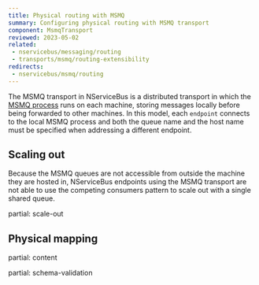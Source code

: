 ```yaml
---
title: Physical routing with MSMQ
summary: Configuring physical routing with MSMQ transport
component: MsmqTransport
reviewed: 2023-05-02
related:
 - nservicebus/messaging/routing
 - transports/msmq/routing-extensibility
redirects:
 - nservicebus/msmq/routing
---
```


The MSMQ transport in NServiceBus is a distributed transport in which the [MSMQ process](https://docs.microsoft.com/en-us/previous-versions/windows/desktop/legacy/ms711472(v=vs.85)) runs on each machine, storing messages locally before being forwarded to other machines. In this model, each `endpoint` connects to the local MSMQ process and both the queue name and the host name must be specified when addressing a different endpoint.

## Scaling out

Because the MSMQ queues are not accessible from outside the machine they are hosted in, NServiceBus endpoints using the MSMQ transport are not able to use the competing consumers pattern to scale out with a single shared queue. 

partial: scale-out

## Physical mapping

partial: content

partial: schema-validation
